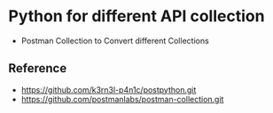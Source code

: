 # Python for different API collection


- Postman Collection to Convert different Collections


## Reference 

- https://github.com/k3rn3l-p4n1c/postpython.git
- https://github.com/postmanlabs/postman-collection.git